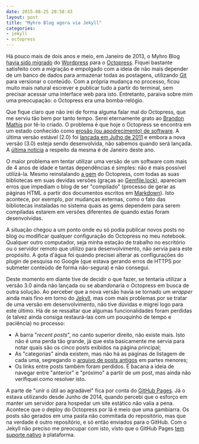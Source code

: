 ```yaml
---
date: 2015-08-25 20:58:43
layout: post
title: "Myhro Blog agora via Jekyll"
categories:
- jekyll
- octopress
---
```


Há pouco mais de dois anos e meio, em Janeiro de 2013, o Myhro Blog [havia sido migrado][post-word-octo] do [Wordpress][wordpress] para o [Octopress][octopress]. Fiquei bastante satisfeito com a migração e empolgado com a ideia de não mais depender de um banco de dados para armazenar todas as postagens, utilizando [Git][post-git] para versionar o conteúdo. Com a própria mudança no processo, ficou muito mais natural escrever e publicar tudo a partir do terminal, sem precisar acessar uma interface web para isto. Entretanto, paraiva sobre mim uma preocupação: o Octopress era uma bomba-relógio.

Que fique claro que não irei de forma alguma falar mal do Octopress, que me serviu tão bem por tanto tempo. Serei eternamente grato ao [Brandon Mathis][imathis] por tê-lo criado. O problema é que hoje o Octopress se encontra em um estado conhecido como [erosão (ou apodrecimento) de software][software-rot]. A última versão estável (2.0) foi [lançada em Julho de 2011][octopress-20] e embora a nova versão (3.0) esteja sendo desenvolvida, não sabemos quando será lançada. A [última notícia][octopress-30] a respeito da mesma é de Janeiro deste ano.

O maior problema em tentar utilizar uma versão de um software com mais de 4 anos de idade e tantas dependências é simples: não é mais possível utilizá-la. Mesmo reinstalando [a gem][gemfile] do Octopress, com todas as suas bibliotecas em suas devidas versões (graças ao [Gemfile.lock][gemfile-lock]), apareciam erros que impediam o blog de ser "compilado" (processo de gerar as páginas HTML a partir dos documentos escritos em [Markdown][github-markdown]). Isto acontece, por exemplo, por mudanças externas, como o fato das bibliotecas instaladas no sistema quais as gems dependem para serem compiladas estarem em versões diferentes de quando estas foram desenvolvidas.

A situação chegou a um ponto onde eu só podia publicar novos posts no blog ou modificar qualquer configuração do Octopress no meu notebook. Qualquer outro computador, seja minha estação de trabalho no escritório ou o servidor remoto que utilizo para desenvolvimento, não servia para este propósito. A gota d'água foi quando precisei alterar as configurações do plugin de pesquisa no Google (que estava gerando erros de HTTPS por submeter conteúdo de forma não-segura) e não consegui.

Deste momento em diante tive de decidir o que fazer, se tentaria utilizar a versão 3.0 ainda não lançada ou se abandonaria o Octopress em busca de outra solução. Ao perceber que a nova versão havia se tornado um _wrapper_ ainda mais fino em torno do [Jekyll][jekyll], mas com mais problemas por se tratar de uma versão em desenvolvimento, não tive dúvidas e migrei logo para este último. Há de se ressaltar que algumas funcionalidades foram perdidas (e talvez ainda consiga restaurá-las com um pouquinho de tempo e paciência) no processo:

* A barra "_recent posts_", no canto superior direito, não existe mais. Isto não é uma perda tão grande, já que esta basicamente me servia para notar quais são os cinco posts exibidos na página principal;
* As "categorias" ainda existem, mas não há as páginas de listagem de cada uma, segregando o [arquivo de posts antigos][archives] em partes menores;
* Os links entre posts também foram perdidos. É bacana a ideia de navegar entre "anterior" e "próximo" a partir de um post, mas ainda não verifiquei como resolver isto.

A parte de "unir o útil ao agradável" fica por conta do [GitHub Pages][gh-pages]. Já o estava utilizando desde Junho de 2014, quando percebi que o esforço em manter um servidor para hospedar um site estático não valia a pena. Acontece que o deploy do Octopress por lá é meio que uma gambiarra. Os posts são gerados em uma pasta não commitada do repositório, mas que na verdade é outro repositório, e só então enviados para o GitHub. Com o Jekyll não preciso me preocupar com isto, visto que o GitHub Pages [tem suporte nativo][gh-pages-jekyll] à plataforma.

[archives]: /archives/
[gemfile-lock]: http://bundler.io/v1.10/rationale.html#checking-your-code-into-version-control
[gemfile]: http://bundler.io/v1.10/rationale.html#bundlers-purpose-and-rationale
[gh-pages-jekyll]: https://help.github.com/articles/using-jekyll-with-pages/
[gh-pages]: https://pages.github.com/
[github-markdown]: https://help.github.com/articles/github-flavored-markdown/
[imathis]: https://github.com/imathis
[jekyll]: http://jekyllrb.com/
[octopress-20]: http://octopress.org/2011/07/23/octopress-20-surfaces/
[octopress-30]: http://octopress.org/2015/01/15/octopress-3.0-is-coming/
[octopress]: http://octopress.org/
[post-git]: /2011/08/git-para-principiantes/
[post-word-octo]: /2013/01/myhro-blog-agora-via-octopress/
[software-rot]: https://en.wikipedia.org/wiki/Software_rot
[wordpress]: https://wordpress.org/
